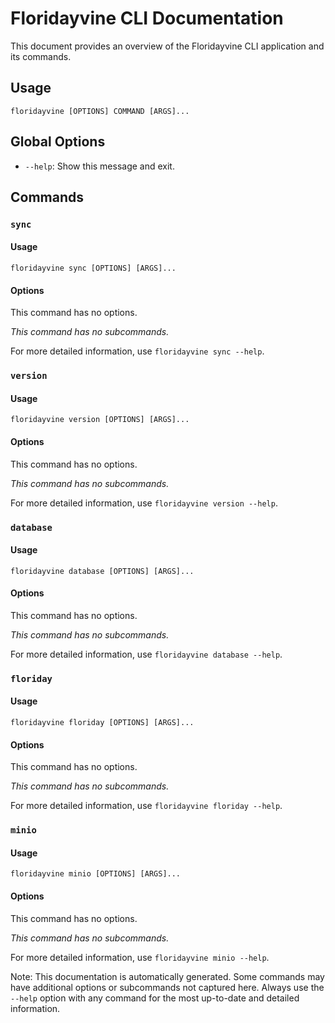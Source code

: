 # Floridayvine CLI Documentation

This document provides an overview of the Floridayvine CLI application and its commands.

## Usage

```
floridayvine [OPTIONS] COMMAND [ARGS]...
```

## Global Options

- `--help`: Show this message and exit.

## Commands

### `sync`

#### Usage

```
floridayvine sync [OPTIONS] [ARGS]...
```

#### Options

This command has no options.

*This command has no subcommands.*

For more detailed information, use `floridayvine sync --help`.

### `version`

#### Usage

```
floridayvine version [OPTIONS] [ARGS]...
```

#### Options

This command has no options.

*This command has no subcommands.*

For more detailed information, use `floridayvine version --help`.

### `database`

#### Usage

```
floridayvine database [OPTIONS] [ARGS]...
```

#### Options

This command has no options.

*This command has no subcommands.*

For more detailed information, use `floridayvine database --help`.

### `floriday`

#### Usage

```
floridayvine floriday [OPTIONS] [ARGS]...
```

#### Options

This command has no options.

*This command has no subcommands.*

For more detailed information, use `floridayvine floriday --help`.

### `minio`

#### Usage

```
floridayvine minio [OPTIONS] [ARGS]...
```

#### Options

This command has no options.

*This command has no subcommands.*

For more detailed information, use `floridayvine minio --help`.

Note: This documentation is automatically generated. Some commands may have additional options or subcommands not captured here. Always use the `--help` option with any command for the most up-to-date and detailed information.
